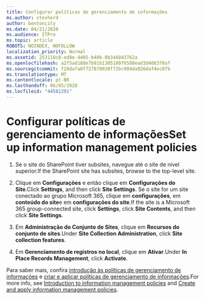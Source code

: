 ```yaml
---
title: Configurar políticas de gerenciamento de informações
ms.author: stevhord
author: bentoncity
ms.date: 04/21/2020
ms.audience: ITPro
ms.topic: article
ROBOTS: NOINDEX, NOFOLLOW
localization_priority: Normal
ms.assetid: 253110c8-ed8e-4485-b40b-0b344843762a
ms.openlocfilehash: a2f5ad188e7b91b1305100f6588ead3d408378af
ms.sourcegitcommit: f28dafa0f727870038f72bc904da926daf4ec07b
ms.translationtype: MT
ms.contentlocale: pt-BR
ms.lasthandoff: 06/05/2020
ms.locfileid: "44581291"
---
```

# <a name="set-up-information-management-policies"></a><span data-ttu-id="733dc-102">Configurar políticas de gerenciamento de informações</span><span class="sxs-lookup"><span data-stu-id="733dc-102">Set up information management policies</span></span>

1. <span data-ttu-id="733dc-103">Se o site do SharePoint tiver subsites, navegue até o site de nível superior.</span><span class="sxs-lookup"><span data-stu-id="733dc-103">If the SharePoint site has subsites, browse to the top-level site.</span></span>
    
2. <span data-ttu-id="733dc-104">Clique em **Configurações** e então clique em **Configurações do Site**.</span><span class="sxs-lookup"><span data-stu-id="733dc-104">Click **Settings**, and then click **Site Settings**.</span></span> <span data-ttu-id="733dc-105">Se o site for um site conectado ao grupo Microsoft 365, clique em **configurações**, em **conteúdo do site**e em **configurações do site**.</span><span class="sxs-lookup"><span data-stu-id="733dc-105">If the site is a Microsoft 365 group-connected site, click **Settings**, click **Site Contents**, and then click **Site Settings**.</span></span>
    
3. <span data-ttu-id="733dc-106">Em **Administração do Conjunto de Sites**, clique em **Recursos do conjunto de sites**.</span><span class="sxs-lookup"><span data-stu-id="733dc-106">Under **Site Collection Administration**, click **Site collection features**.</span></span>
    
4. <span data-ttu-id="733dc-107">Em **Gerenciamento de registros no local**, clique em **Ativar**.</span><span class="sxs-lookup"><span data-stu-id="733dc-107">Under **In Place Records Management**, click **Activate**.</span></span>
    
<span data-ttu-id="733dc-108">Para saber mais, confira [introdução às políticas de gerenciamento de informações](https://go.microsoft.com/fwlink/?linkid=404239) e [criar e aplicar políticas de gerenciamento de informações](https://go.microsoft.com/fwlink/?linkid=2003916).</span><span class="sxs-lookup"><span data-stu-id="733dc-108">For more info, see [Introduction to information management policies](https://go.microsoft.com/fwlink/?linkid=404239) and [Create and apply information management policies](https://go.microsoft.com/fwlink/?linkid=2003916).</span></span>
  

